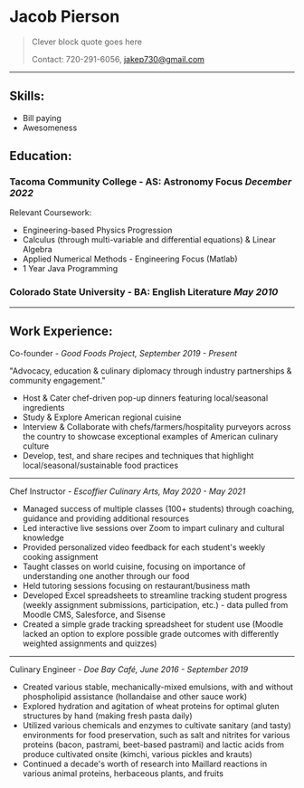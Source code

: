 # Jacob Pierson #
> Clever block quote goes here
> 
> Contact: 720-291-6056, jakep730@gmail.com
---
## Skills: ##
- Bill paying 
- Awesomeness

## Education:  ##

### Tacoma Community College - AS: Astronomy Focus *December 2022*  ###

Relevant Coursework:
- Engineering-based Physics Progression 
- Calculus (through multi-variable and differential equations) & Linear Algebra 
- Applied Numerical Methods - Engineering Focus (Matlab) 
- 1 Year Java Programming

### Colorado State University - BA: English Literature *May 2010* ###
---
## Work Experience: ##
Co-founder - *Good Foods Project, September 2019 - Present*

"Advocacy, education & culinary diplomacy through industry partnerships & community engagement."
- Host & Cater chef-driven pop-up dinners featuring local/seasonal ingredients
- Study & Explore American regional cuisine
- Interview & Collaborate with chefs/farmers/hospitality purveyors across the country to showcase exceptional examples of American culinary culture
- Develop, test, and share recipes and techniques that highlight local/seasonal/sustainable food practices
---
Chef Instructor - *Escoffier Culinary Arts, May 2020 - May 2021* 

- Managed success of multiple classes (100+ students) through coaching, guidance and providing additional resources
- Led interactive live sessions over Zoom to impart culinary and cultural knowledge
- Provided personalized video feedback for each student's weekly cooking assignment
- Taught classes on world cuisine, focusing on importance of understanding one another through our food
- Held tutoring sessions focusing on restaurant/business math
- Developed Excel spreadsheets to streamline tracking student progress (weekly assignment submissions, participation, etc.) - data pulled from Moodle CMS, Salesforce, and Sisense
- Created a simple grade tracking spreadsheet for student use (Moodle lacked an option to explore possible grade outcomes with differently weighted assignments and quizzes)
---
Culinary Engineer - *Doe Bay Café, June 2016 - September 2019*

- Created various stable, mechanically-mixed emulsions, with and without phospholipid assistance (hollandaise and other sauce work)
- Explored hydration and agitation of wheat proteins for optimal gluten structures by hand (making fresh pasta daily)
- Utilized various chemicals and enzymes to cultivate sanitary (and tasty) environments for food preservation, such as salt and nitrites for various proteins (bacon, pastrami, beet-based pastrami) and lactic acids from produce cultivated onsite (kimchi, various pickles and krauts)
- Continued a decade's worth of research into Maillard reactions in various animal proteins, herbaceous plants, and fruits

